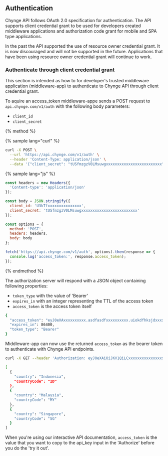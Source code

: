 ## Authentication

Chynge API follows OAuth 2.0 specification for authentication. The API 
supports client credential grant to be used for developers created
middleware applications and authorization code grant for mobile and SPA
type applications.

In the past the API supported the use of resource owner credential grant.
It is now discouraged and will not be supported in the future. Applications
that have been using resource owner credential grant will continue to work.

### Authenticate through client credential grant

This section is intended as how to for developer's trusted middleware
application (middleware-app) to authenticate to Chynge API through client
credential grant.


To aquire an access_token middleware-appe sends a POST request to 
`api.chynge.com/v1/auth` with the following body parameters:
- `client_id`
- `client_secret`

{% method %}

{% sample lang="curl" %}
```bash
curl -X POST \
  --url 'https://api.chynge.com/v1/auth' \
  --header 'Content-Type: application/json' \
  --data '{"client_secret": "tUSfmzgzV0LMsuwgxxxxxxxxxxxxxxxxxxxxxxxxx", "client_id": "U3kTfxxxxxxxxxxxxxxx"}' 
``` 

{% sample lang="js" %}
```js
const headers = new Headers({
  'Content-type': 'application/json'
});

const body = JSON.stringify({
  client_id: 'U3kTfxxxxxxxxxxxxxxx',
  client_secret: 'tUSfmzgzV0LMsuwgxxxxxxxxxxxxxxxxxxxxxxxxx'
});

const options = {
  method: 'POST',
  headers: headers,
  body: body
};

fetch('https://api.chynge.com/v1/auth', options).then(response => {
  console.log('access_token:', response.access_token);
});
``` 

{% endmethod %}

The authorization server will respond with a JSON object containing
following properties:
- `token_type` with the value of 'Bearer'
- `expires_in` with an integer representing the TTL of the access token
- `access_token` is the access token itself

```bash
{
  "access_token": "eyJ0eXAxxxxxxxxxx.asdfasdfxxxxxxxxxx.uiokdfhksjdxxxxxx",
  "expires_in": 86400,
  "token_type": "Bearer"
}
```

Middleware-app can now use the returned `access_token` as the bearer token
to authenticate with Chynge API endpoints.

```bash
curl -X GET --header 'Authorization: eyJ0eXAiOiJKV1QiLCxxxxxxxxxxxxxxxxx' 'https://api.chynge.com/v1/country'
```

```bash
[
  {
    "country": "Indonesia",
    "countryCode": "ID"
  },
  {
    "country": "Malaysia",
    "countryCode": "MY"
  },
  {
    "country": "Singapore",
    "countryCode": "SG"
  }
]
```

When you're using our interactive API documentation, `access_token` is
the value that you want to copy to the api_key input in the 'Authorize'
before you do the 'try it out'.
